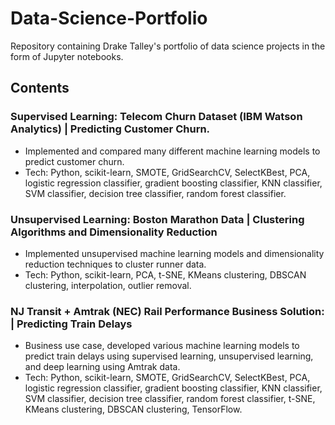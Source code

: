 # Data-Science-Portfolio

Repository containing Drake Talley's portfolio of data science projects in the form of Jupyter notebooks.

## Contents

### Supervised Learning: Telecom Churn Dataset (IBM Watson Analytics) | Predicting Customer Churn.

- Implemented and compared many different machine learning models to predict customer churn. 
- Tech: Python, scikit-learn, SMOTE, GridSearchCV, SelectKBest, PCA, logistic regression classifier, gradient boosting classifier, KNN classifier, SVM classifier, decision tree classifier, random forest classifier. 

### Unsupervised Learning: Boston Marathon Data | Clustering Algorithms and Dimensionality Reduction

- Implemented unsupervised machine learning models and dimensionality reduction techniques to cluster runner data.
- Tech: Python, scikit-learn, PCA, t-SNE, KMeans clustering, DBSCAN clustering, interpolation, outlier removal.

### NJ Transit + Amtrak (NEC) Rail Performance Business Solution: | Predicting Train Delays

- Business use case, developed various machine learning models to predict train delays using supervised learning, unsupervised learning, and deep learning using Amtrak data.
- Tech: Python, scikit-learn, SMOTE, GridSearchCV, SelectKBest, PCA, logistic regression classifier, gradient boosting classifier, KNN classifier, SVM classifier, decision tree classifier, random forest classifier, t-SNE, KMeans clustering, DBSCAN clustering, TensorFlow.
